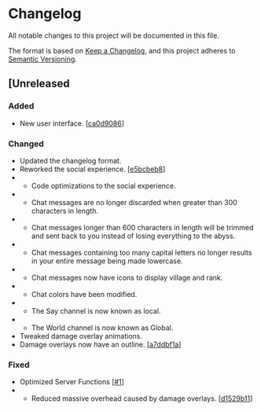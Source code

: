 # Changelog
All notable changes to this project will be documented in this file.

The format is based on [Keep a Changelog](https://keepachangelog.com/en/1.0.0/),
and this project adheres to [Semantic Versioning](https://semver.org/spec/v2.0.0.html).

## [Unreleased
### Added
- New user interface. [[ca0d9086](https://git.douglas-parker.com/Lavenblade/Project-Evolution/-/commit/ca0d908632670f9104fe3bb2c840aebeeaaeb1ca)]

### Changed
- Updated the changelog format.
- Reworked the social experience. [[e5bcbeb8](https://git.douglas-parker.com/Lavenblade/Project-Evolution/-/commit/e5bcbeb819ace6d3569f5f16f222c43b3035efdf)]
- - Code optimizations to the social experience.
- - Chat messages are no longer discarded when greater than 300 characters in length.
- - Chat messages longer than 600 characters in length will be trimmed and sent back to you instead of losing everything to the abyss.
- - Chat messages containing too many capital letters no longer results in your entire message being made lowercase.
- - Chat messages now have icons to display village and rank.
- - Chat colors have been modified.
- - The Say channel is now known as local.
- - The World channel is now known as Global.
- Tweaked damage overlay animations.
- Damage overlays now have an outline. [[a7ddbf1a](https://git.douglas-parker.com/Lavenblade/Project-Evolution/-/commit/a7ddbf1ab50fc06fd37d2f453f58adf1abfd0b27)]

### Fixed
- Optimized Server Functions [[#1](https://git.douglas-parker.com/Lavenblade/Project-Evolution/-/issues/1)]
- - Reduced massive overhead caused by damage overlays. [[d1529b11](https://git.douglas-parker.com/Lavenblade/Project-Evolution/-/commit/d1529b114bc8a46316c6b41db2d31d408776744c)]